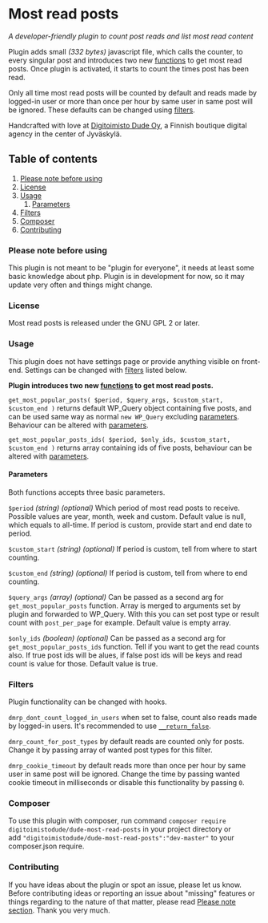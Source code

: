 # Most read posts

_A developer-friendly plugin to count post reads and list most read content_

Plugin adds small _(332 bytes)_ javascript file, which calls the counter, to every singular post and introduces two new [functions](#functions) to get most read posts. Once plugin is activated, it starts to count the times post has been read.

Only all time most read posts will be counted by default and reads made by logged-in user or more than once per hour by same user in same post will be ignored. These defaults can be changed using [filters](#filters).

Handcrafted with love at [Digitoimisto Dude Oy](https://www.dude.fi), a Finnish boutique digital agency in the center of Jyväskylä.

## Table of contents

1. [Please note before using](#please-note-before-using)
2. [License](#license)
3. [Usage](#usage)
   1. [Parameters](#parameters)
4. [Filters](#filters)
5. [Composer](#composer)
6. [Contributing](#contributing)

### Please note before using

This plugin is not meant to be "plugin for everyone", it needs at least some basic knowledge about php. Plugin is in development for now, so it may update very often and things might change.

### License

Most read posts is released under the GNU GPL 2 or later.

### Usage

This plugin does not have settings page or provide anything visible on front-end. Settings can be changed with [filters](#filters) listed below.

**Plugin introduces two new [functions](#functions) to get most read posts.**

`get_most_popular_posts( $period, $query_args, $custom_start, $custom_end )` returns default WP_Query object containing five posts, and can be used same way as normal `new WP_Query` excluding [parameters](#parameters). Behaviour can be altered with [parameters](#parameters).

`get_most_popular_posts_ids( $period, $only_ids, $custom_start, $custom_end )` returns array containing ids of five posts, behaviour can be altered with [parameters](#parameters).

#### Parameters

Both functions accepts three basic parameters.

`$period` _(string) (optional)_ Which period of most read posts to receive. Possible values are year, month, week and custom. Default value is null, which equals to all-time. If period is custom, provide start and end date to period.

`$custom_start` _(string) (optional)_ If period is custom, tell from where to start counting.

`$custom_end` _(string) (optional)_ If period is custom, tell from where to end counting.

`$query_args` _(array) (optional)_ Can be passed as a second arg for `get_most_popular_posts` function. Array is merged to arguments set by plugin and forwarded to WP_Query. With this you can set post type or result count with `post_per_page` for example. Default value is empty array.

`$only_ids` _(boolean) (optional)_ Can be passed as a second arg for `get_most_popular_posts_ids` function. Tell if you want to get the read counts also. If true post ids will be alues, if false post ids will be keys and read count is value for those. Default value is true.

### Filters

Plugin functionality can be changed with hooks.

`dmrp_dont_count_logged_in_users` when set to false, count also reads made by logged-in users. It's recommended to use [`__return_false`](https://codex.wordpress.org/Function_Reference/_return_false).

`dmrp_count_for_post_types` by default reads are counted only for posts. Change it by passing array of wanted post types for this filter.

`dmrp_cookie_timeout` by default reads more than once per hour by same user in same post will be ignored. Change the time by passing wanted cookie timeout in milliseconds or disable this functionality by passing `0`.

### Composer

To use this plugin with composer, run command `composer require digitoimistodude/dude-most-read-posts` in your project directory or add `"digitoimistodude/dude-most-read-posts":"dev-master"` to your composer.json require.

### Contributing

If you have ideas about the plugin or spot an issue, please let us know. Before contributing ideas or reporting an issue about "missing" features or things regarding to the nature of that matter, please read [Please note section](#please-note-before-using). Thank you very much.

